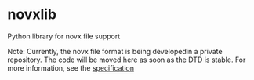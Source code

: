 # novxlib
Python library for novx file support 

Note: Currently, the novx file format is being developedin a private repository.
The code will be moved here as soon as the DTD is stable.
For more information, see the [specification](https://github.com/peter88213/novelyst/issues/33)
